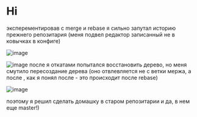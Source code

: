 # Hi
эксперементировав с merge и  rebase я сильно запутал историю прежнего репозитария (меня подвел редактор записанный не в ковычках в конфиге) 

![image](https://user-images.githubusercontent.com/44917492/141187193-c841fe13-60b3-47cf-bff4-4b8c480ce169.png)

![image](https://user-images.githubusercontent.com/44917492/141187229-f4562f76-3aa1-4a87-a224-5b3f614e3a0e.png)
после я откатами попытался восстановить дерево, но меня смутило пересоздание дерева (оно отвлевляется не с ветки мержа, а после , как я понял после - это происходит после rebase)

![image](https://user-images.githubusercontent.com/44917492/141187649-53fc500d-7442-482b-aed3-0c91593b642b.png)

поэтому я решил сделать домашку в старом репозитарии и да, в нем еще master!)
